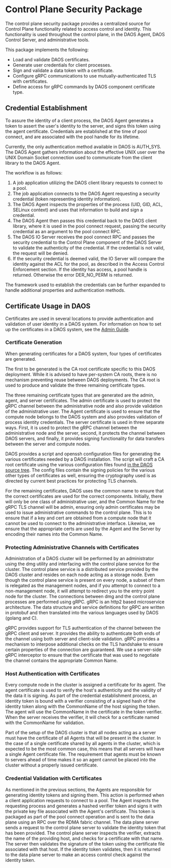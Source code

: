 # Control Plane Security Package

The control plane security package provides a centralized source for Control
Plane functionality related to access control and identity. This functionality
is used throughout the control plane, in the DAOS Agent, DAOS Control Server,
and administrative tools.

This package implements the following:

- Load and validate DAOS certificates.
- Generate user credentials for client processes.
- Sign and validate a data token with a certificate.
- Configure gRPC communications to use mutually-authenticated TLS with
  certificates.
- Define access for gRPC commands by DAOS component certificate type.

## Credential Establishment

To assure the identity of a client process, the DAOS Agent generates a token to
assert the user's identity to the server, and signs this token using the agent
certificate. Credentials are established at the time of pool connect, and are
associated with the pool handle for its lifetime.

Currently, the only authentication method available in DAOS is AUTH_SYS. The
DAOS Agent gathers information about the effective UNIX user over the UNIX
Domain Socket connection used to communicate from the client library to the
DAOS Agent.

The workflow is as follows:

1.  A job application utilizing the DAOS client library requests to connect to
    a pool.
2.  The job application connects to the DAOS Agent requesting a security
    credential (token representing identity information).
3.  The DAOS Agent inspects the properties of the process (UID, GID, ACL,
    SELinux context) and uses that information to build and sign a credential.
4.  The DAOS Agent then passes this credential back to the DAOS client library,
    where it is used in the pool connect request, passing the security
    credential as an argument to the pool connect RPC.
5.  The DAOS IO Server receives the pool connect RPC and passes the security
    credential to the Control Plane component of the DAOS Server to validate the
    authenticity of the credential. If the credential is not valid, the request
    will be denied.
6.  If the security credential is deemed valid, the IO Server will compare the
    identity against the ACL for the pool, as described in the Access Control
    Enforcement section. If the identity has access, a pool handle is returned.
    Otherwise the error DER_NO_PERM is returned.

The framework used to establish the credentials can be further expanded to
handle additional properties and authentication methods.

## Certificate Usage in DAOS

Certificates are used in several locations to provide authentication and
validation of user identity in a DAOS system.
For information on how to set up the certificates in a DAOS system, see the
[Admin Guide](/doc/admin/deployment.md#certificate-configuration).

### Certificate Generation

When generating certificates for a DAOS system, four types of certificates are
generated.

The first to be generated is the CA root certificate specific to this DAOS
deployment. While it is advised to have per-system CA roots, there is no
mechanism preventing reuse between DAOS deployments. The CA root is used to
produce and validate the three remaining certificate types.

The three remaining certificate types that are generated are the admin, agent,
and server certificates. The admin certificate is used to protect the gRPC
channel between the administrative node and also provide validation of the
administrative user. The Agent certificate is used to ensure that the compute
node belongs to the DAOS system and also provides validation of process identity
credentials. The server certificate is used in three separate ways. First, it is
used to protect the gRPC channel between the administrative node and the server,
second, it protects the channel between DAOS servers, and finally, it provides
signing functionality for data transfers between the server and compute nodes.

DAOS provides a script and openssh configuration files for generating the
various certificates needed by a DAOS installation. The script will craft a CA
root certificate using the various configuration files found
[in the DAOS source tree](/utils/certs).
The config files contain the signing policies for the various other types of
certificates as well, ensuring the cryptography used is as directed by current
best practices for protecting TLS channels.

For the remaining certificates, DAOS uses the common name to ensure that the
correct certificates are used for the correct components. Initially, there will
only be one class of administrative user, and the Common Name for the gRPC TLS
channel will be admin, ensuring only admin certificates may be used to issue
administrative commands to the control plane. This is to ensure that if a key
and cert are obtained from a compute node that it cannot be used to connect to
the administrative interface. Likewise, we ensure that the appropriate certs are
used by the Agent and the Server by encoding their names into the Common Name.

### Protecting Administrative Channels with Certificates

Administration of a DAOS cluster will be performed by an administrator using the
dmg utility and interfacing with the control plane service for the cluster. The
control plane service is a distributed service provided by the DAOS cluster and
resides on each node acting as a storage node. Even though the control plane
service is present on every node, a subset of them is relegated as the
management nodes, and if you attempt to connect to a non-management node, it
will attempt to redirect you to the entry point node for the cluster. The
connections between dmg and the control plane processes are performed using
gRPC. gRPC is an http2 based microservice architecture. The data structure and
service definitions for gRPC are written in protobuf and then translated into
the various languages used by DAOS (golang and C).

gRPC provides support for TLS authentication of the channel between the gRPC
client and server. It provides the ability to authenticate both ends of the
channel using both server and client-side validation. gRPC provides a mechanism
to interpose additional checks on the TLS handshake to ensure certain properties
of the connection are guaranteed. We use a server-side gRPC interceptor to
ensure that the certificate that was used to negotiate the channel contains the
appropriate Common Name.

### Host Authentication with Certificates

Every compute node in the cluster is assigned a certificate for its agent. The
agent certificate is used to verify the host's authenticity and the validity of
the data it is signing.  As part of the credential establishment process, an
identity token is bound with a verifier consisting of a signed hash of the
identity token along with the CommonName of the host signing the token. The
agent will use the CommonName in the certificate in the token verifier. When
the server receives the verifier, it will check for a certificate named with the
CommonName for validation.

Part of the setup of the DAOS cluster is that all nodes acting as a server must
have the certificate of all Agents that will be present in the cluster. In the
case of a single certificate shared by all agents in the cluster, which is
expected to be the most common case, this means that all servers will have a
single Agent certificate file. The requirement that agents must be known to
servers ahead of time makes it so an agent cannot be placed into the cluster
without a properly issued certificate.

### Credential Validation with Certificates

As mentioned in the previous sections, the Agents are responsible for generating
identity tokens and signing them. This action is performed when a client
application requests to connect to a pool. The Agent inspects the requesting
process and generates a hashed verifier token and signs it with the private key
file associated with the Agent's certificate. This token is packaged as part of
the pool connect operation and is sent to the data plane using an RPC over the
RDMA fabric channel. The data plane server sends a request to the control plane
server to validate the identity token that has been provided.
The control plane server inspects the verifier, extracts the name of the
providing host, and checks for a certificate with that name. The server then
validates the signature of the token using the certificate file associated with
that host. If the identity token validates, then it is returned to the
data plane server to make an access control check against the identity token.
